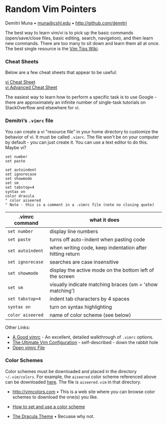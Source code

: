 # Random Vim Pointers

Demitri Muna • muna@cshl.edu • <http://github.com/demitri>

The best way to learn vim/vi is to pick up the basic commands (open/save/close files, basic editing, search, navigation), and then learn new commands. There are too many to sit down and learn them all at once. The best single resource is the [Vim Tips Wiki](http://vim.wikia.com/wiki/Vim_Tips_Wiki).

### Cheat Sheets

Below are a few cheat sheets that appear to be useful:

[vi Cheat Sheet](http://www.lagmonster.org/docs/vi.html)  
[vi Advanced Cheat Sheet](http://www.lagmonster.org/docs/vi.html)  

The easiest way to learn how to perform a specific task is to use Google - there are approximately an infinite number of single-task tutorials on StackOverflow and elsewhere for vi.

### Demitri’s `.vimrc` file

You can create a vi "resource file" in your home directory to customize the behavior of vi. It must be called `.vimrc`. The file won't be on your computer by default - you can just create it. You can use a text editor to do this. Maybe vi?

```
set number
set paste

set autoindent
set ignorecase
set showmode
set sm
set tabstop=4
syntax on
color dracula
" color aiseered
" Note - this is a comment in a .vimrc file (note no closing quote)
```

| .vimrc command | what it does |
| -------------- | ------------ |
| `set number` | display line numbers |
| `set paste` | turns off auto-indent when pasting code |
| `set autoindent` | when writing code, keep indentation after hitting return |
| `set ignorecase` | searches are case insensitive |
| `set showmode` | display the active mode on the bottom left of the screen |
| `set sm` | visually indicate matching braces (sm = 'show matching') |
| `set tabstop=4` | indent tab characters by 4 spaces |
| `syntax on` | turn on syntax highlighting |
| `color aiseered` | name of color scheme (see below) |

Other Links:

 * [A Good vimrc](https://dougblack.io/words/a-good-vimrc.html) - An excellent, detailed walkthrough of `.vimrc` options.
 * [The Ultimate Vim Configuration](https://github.com/amix/vimrc) - self-described - down the rabbit hole
 * [Open vimrc File](http://vim.wikia.com/wiki/Open_vimrc_file)

### Color Schemes

Color schemes must be downloaded and placed in the directory `~/.vim/colors`. For example, the `aiseered` color scheme referenced above can be downloaded [here](http://www.vim.org/scripts/script.php?script_id=750). The file is `aiseered.vim` in that directory.

 * <http://vimcolors.com> • This is a web site where you can browse color schemes to download the one(s) you like.

 * [How to set and use a color scheme](https://alvinalexander.com/linux/vi-vim-editor-color-scheme-colorscheme)
 
 * [The Dracula Theme](https://draculatheme.com/vim/) • Becuase why not.